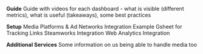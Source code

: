 **Guide**
Guide with videos for each dashboard - what is visible (different metrics), what is useful (takeaways), some best practices

**Setup**
Media Platforms & Ad Networks Integration
Example Gsheet for Tracking Links
Steamworks Integration
Web Analytics Integration

**Additional Services**
Some information on us being able to handle media too
